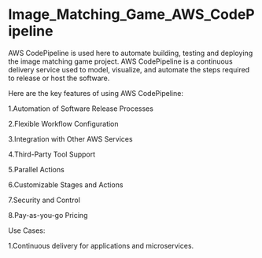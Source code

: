 # Image_Matching_Game_AWS_CodePipeline
AWS CodePipeline is used here to automate building, testing and deploying the image matching game project.
AWS CodePipeline is a continuous delivery service used to model, visualize, and automate the steps required to release or host the software. 

Here are the key features of using AWS CodePipeline:

1.Automation of Software Release Processes

2.Flexible Workflow Configuration

3.Integration with Other AWS Services

4.Third-Party Tool Support

5.Parallel Actions

6.Customizable Stages and Actions

7.Security and Control

8.Pay-as-you-go Pricing

Use Cases:

1.Continuous delivery for applications and microservices.

